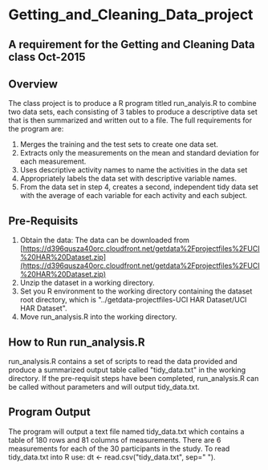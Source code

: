 # Getting_and_Cleaning_Data_project
## A requirement for the Getting and Cleaning Data class  Oct-2015

## Overview
The class project is to produce a R program titled run_analyis.R to combine two data sets, each consisting of 3 tables to produce a descriptive data set that is then summarized and written out to a file.  The full requirements for the program are:

1. Merges the training and the test sets to create one data set.
2. Extracts only the measurements on the mean and standard deviation for each measurement. 
3. Uses descriptive activity names to name the activities in the data set
4. Appropriately labels the data set with descriptive variable names. 
5. From the data set in step 4, creates a second, independent tidy data set with the average of each variable for each activity and each subject.

## Pre-Requisits
1. Obtain the data:  The data can be downloaded from  [https://d396qusza40orc.cloudfront.net/getdata%2Fprojectfiles%2FUCI%20HAR%20Dataset.zip](https://d396qusza40orc.cloudfront.net/getdata%2Fprojectfiles%2FUCI%20HAR%20Dataset.zip)
2. Unzip the dataset in a working directory.
3. Set you R environment to the working directory containing the dataset root directory, which is "../getdata-projectfiles-UCI HAR Dataset/UCI HAR Dataset".
4. Move run_analysis.R into the working directory. 


## How to Run run_analysis.R
run_analysis.R contains a set of scripts to read the data provided and produce a summarized output table called "tidy_data.txt" in the working directory. If the pre-requisit steps have been completed, run_analysis.R can be called without parameters and will output tidy_data.txt. 


## Program Output
The program will output a text file named tidy_data.txt which contains a table of 180 rows and 81 columns of measurements.  There are 6 measurements for each of the 30 participants in the study. To read tidy_data.txt into R use: dt <- read.csv("tidy_data.txt", sep=" ").
